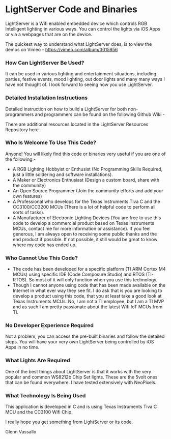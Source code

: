 # LightServer Code and Binaries

LightServer is a Wifi enabled embedded device which controls RGB Intelligent lighting in various ways. 
You can control the lights via iOS Apps or via a webpages that are on the device.

The quickest way to understand what LightServer does, is to view the demos on 
Vimeo - https://vimeo.com/album/3015956 

### How Can LightServer Be Used?

It can be used in various lighting and entertainment situations, including parties, festive events,
mood lighting, out door lights and many many ways I have not thought of. I look forward to seeing how 
you use LightServer.

### Detailed Installation Instructions

Detailed instruction on how to build a LightServer for both non-programmers and programmers can 
be found on the following Github Wiki - 

There are additional resources located in the LightServer Resources Repository here - 

### Who Is Welcome To Use This Code?

Anyone! You will likely find this code or binaries very useful if you are one of the following:-

* A RGB Lighting Hobbyist or Enthusist (No Programming Skills Required, just a little soldering 
and software installations).
* A Maker or Electronics Enthusiast (Design a custom board, share with the community)
* An Open Source Programmer (Join the community efforts and add your own features)
* A Professional who develops for the Texas Instruments Tiva C and the CC3100/CC3200 MCUs 
(There is a lot of helpful code to perform all sorts of tasks).
* A Manufacturer of Electronic Lighting Devices (You are free to use this code to develop a 
commercial product based on Texas Instruments MCUs, contact me for more information or 
assistance). If you feel generous, I am always open to receiving some public thanks and
the end product if possible. If not possible, it still would be great to know where my code has 
ended up.

### Who Cannot Use This Code?

* The code has been developed for a specific platform (TI ARM Cortex M4 MCUs) using specific IDE (Code 
Composure Studio) and RTOS (TI-RTOS). So most of it will only function when you use this technology.
* Though I cannot anyone using code that has been made available on the Internet in what ever way they see fit. 
I do ask that is you are looking to develop a product using this code, that you at least take a good look at 
Texas Instruments MCUs. No, I am not a TI employee, but I am a TI MVP and as such I am pretty passionate about
the latest Wifi IoT MCUs from TI.

### No Developer Experience Required

Not a problem, you can access the pre-built binaries and follow the detailed steps. You will 
have your very own LightServer being controlled by iOS Apps in no time. 

### What Lights Are Required

One of the best things about LightServer is that it works with the very popular and common 
WS8212b Chip Set lights. These are the 5volt ones that can be found everywhere. I have 
tested extensively with NeoPixels.

### What Technology Is Being Used

This application is developed in C and is using Texas Instruments Tiva C MCU and the CC3100 Wifi Chip. 

I really hope you get something from LightServer or its code.

Glenn Vassallo







